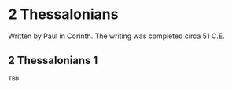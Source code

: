 # 2 Thessalonians

Written by Paul in Corinth. The writing was completed circa 51 C.E.

## 2 Thessalonians 1

```
TBD
```


